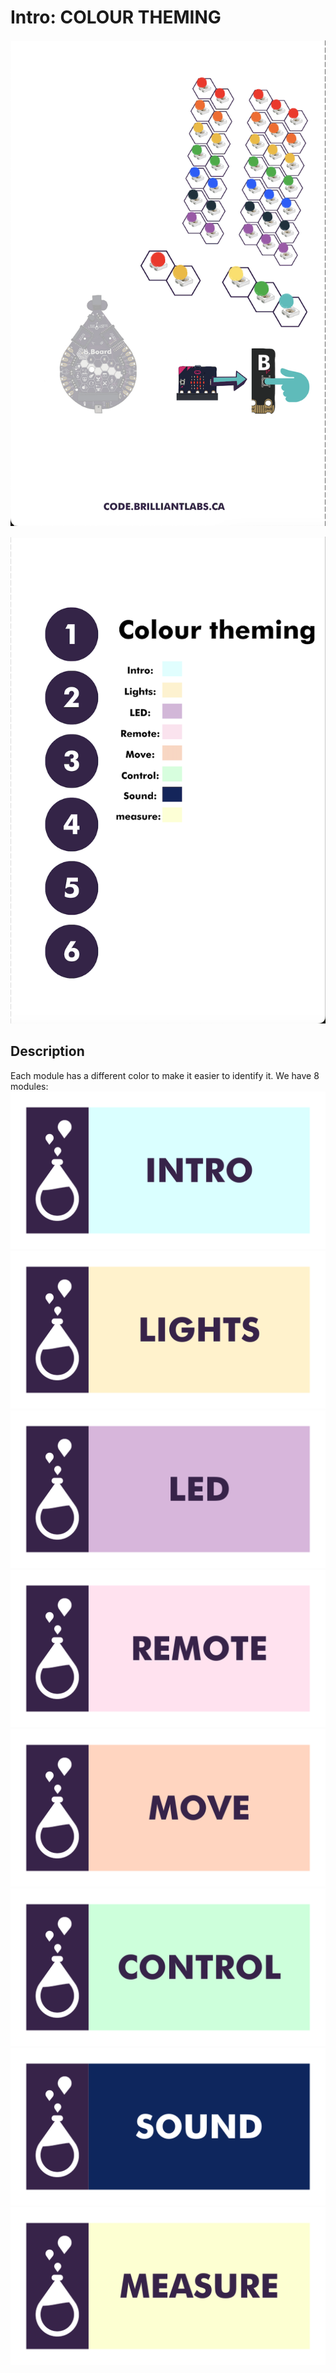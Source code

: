 # Intro:  COLOUR THEMING

<!-- Write here -->

<!--  ![Colour_Theming-EN](https://github.com/Brilliant-Labs/code.bl/blob/code_alpha/packaged/docs/static/mb/projects/bboard-tutorials-cards/1_Intro/Intro2/Colour_Theming-EN.png?raw=true "Colour_Theming-EN")  -->

![Colour_Theming-EN_A](https://github.com/Brilliant-Labs/code.bl/blob/code_alpha/packaged/docs/static/mb/projects/bboard-tutorials-cards/1_Intro/Intro2/Colour_Theming-EN_A.png?raw=true "Colour_Theming-EN_A")

![Colour_Theming-EN_B](https://github.com/Brilliant-Labs/code.bl/blob/code_alpha/packaged/docs/static/mb/projects/bboard-tutorials-cards/1_Intro/Intro2/Colour_Theming-EN_B.png?raw=true "Colour_Theming-EN_B")



## Description

Each module has a different color to make it easier to identify it.
We have 8 modules:
![Intro](https://github.com/Brilliant-Labs/code.bl/blob/code_alpha/packaged/docs/static/mb/projects/bboard-tutorials-cards/1_Intro/Intro1/INTRO-EN.png?raw=true "Intro")
![LIGHTS](https://github.com/Brilliant-Labs/code.bl/blob/code_alpha/packaged/docs/static/mb/projects/bboard-tutorials-cards/2_Lights/Lights1/LIGHTS-EN.png?raw=true "LIGHTS")
![LED](https://github.com/Brilliant-Labs/code.bl/blob/code_alpha/packaged/docs/static/mb/projects/bboard-tutorials-cards/3_LED/LED1/LED-EN.png?raw=true "LED")
![REMOTE](https://github.com/Brilliant-Labs/code.bl/blob/code_alpha/packaged/docs/static/mb/projects/bboard-tutorials-cards/4_Remote/Remote1/REMOTE-EN.png?raw=true "REMOTE")
![MOVE](https://github.com/Brilliant-Labs/code.bl/blob/code_alpha/packaged/docs/static/mb/projects/bboard-tutorials-cards/5_Move/Move1/MOVE-EN.png?raw=true "MOVE")
![CONTROL](https://github.com/Brilliant-Labs/code.bl/blob/code_alpha/packaged/docs/static/mb/projects/bboard-tutorials-cards/6_Control/Control1/CONTROL-EN.png?raw=true "CONTROL")
![SOUND](https://github.com/Brilliant-Labs/code.bl/blob/code_alpha/packaged/docs/static/mb/projects/bboard-tutorials-cards/7_Sound/Sound1/SOUND-EN.png?raw=true "SOUND")
![MEASURE](https://github.com/Brilliant-Labs/code.bl/blob/code_alpha/packaged/docs/static/mb/projects/bboard-tutorials-cards/8_Measure/Measure1/MEASURE-EN.png?raw=true "MEASURE")
